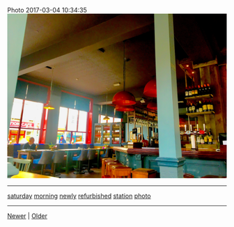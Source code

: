 <!--
title: Photo 2017-03-04 10
date: 2020-06-28T14:43:49.699Z
tags: saturday, morning, newly, refurbished, station, photo
-->


Photo 2017-03-04 10:34:35
![](157977892072-0.jpg)

<!--BOTTOM-POST-NAVIGATION-->
---

[saturday](tag-saturday.md) [morning](tag-morning.md) [newly](tag-newly.md) [refurbished](tag-refurbished.md) [station](tag-station.md) [photo](tag-photo.md)

---

[Newer](154079674677.md) | [Older](92953987607.md)